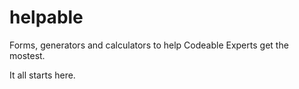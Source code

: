 # helpable

Forms, generators and calculators to help  Codeable Experts get the mostest.

It all starts here.
